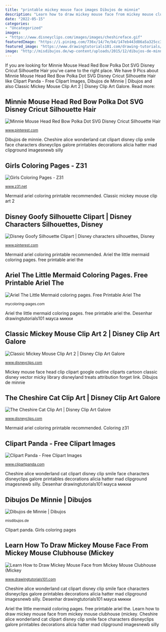 ```yaml
---
title: "printable mickey mouse face images Dibujos de minnie"
description: "Learn how to draw mickey mouse face from mickey mouse clubhouse (mickey"
date: "2022-05-15"
categories:
- "Uncategorized"
images:
- "https://www.disneyclips.com/images/images/cheshireface.gif"
featuredImage: "https://i.pinimg.com/736x/14/7e/b4/147eb443d86a5a325cc397941e2d7544.jpg"
featured_image: "https://www.drawingtutorials101.com/drawing-tutorials/Cartoon-TV/Mickey-Mouse-Clubhouse/mickey-mouse-face/how-to-draw-Mickey-Mouse-Face-from-Mickey-Mouse-Clubhouse-step-6.png"
image: "http://misdibujos.de/wp-content/uploads/2015/12/dibujos-de-minnie-5.gif"
---
```


If you are looking for Minnie Mouse Head Red Bow Polka Dot SVG Disney Cricut Silhouette Hair you've came to the right place. We have 9 Pics about Minnie Mouse Head Red Bow Polka Dot SVG Disney Cricut Silhouette Hair like Clipart Panda - Free Clipart Images, Dibujos de Minnie | Dibujos and also Classic Mickey Mouse Clip Art 2 | Disney Clip Art Galore. Read more:

## Minnie Mouse Head Red Bow Polka Dot SVG Disney Cricut Silhouette Hair

![Minnie Mouse Head Red Bow Polka Dot SVG Disney Cricut Silhouette Hair](https://i.pinimg.com/736x/14/7e/b4/147eb443d86a5a325cc397941e2d7544.jpg "Mermaid ariel coloring printable recommended")

<small>www.pinterest.com</small>

Dibujos de minnie. Cheshire alice wonderland cat clipart disney clip smile face characters disneyclips galore printables decorations alicia hatter mad clipground imagesnewb silly

## Girls Coloring Pages - Z31

![Girls Coloring Pages - Z31](https://www.z31.net/images10/coloring-pages-for-girls7.jpg "Coloring z31")

<small>www.z31.net</small>

Mermaid ariel coloring printable recommended. Classic mickey mouse clip art 2

## Disney Goofy Silhouette Clipart | Disney Characters Silhouettes, Disney

![Disney Goofy Silhouette Clipart | Disney characters silhouettes, Disney](https://i.pinimg.com/736x/ca/0b/c9/ca0bc91614c4cc94e35425bb203e8035--goofy-disney-disney-art.jpg "Girls coloring pages")

<small>www.pinterest.com</small>

Mermaid ariel coloring printable recommended. Ariel the little mermaid coloring pages. free printable ariel the

## Ariel The Little Mermaid Coloring Pages. Free Printable Ariel The

![Ariel The Little Mermaid coloring pages. Free Printable Ariel The](http://mycoloring-pages.com/images/Other/ariel-the-little-mermaid/ariel-the-little-mermaid-coloring-pages-11.jpg "Disney goofy silhouette clipart")

<small>mycoloring-pages.com</small>

Ariel the little mermaid coloring pages. free printable ariel the. Desenhar drawingtutorials101 мауса микки

## Classic Mickey Mouse Clip Art 2 | Disney Clip Art Galore

![Classic Mickey Mouse Clip Art 2 | Disney Clip Art Galore](http://www.disneyclips.com/images/images/classicmickey-face2.png "The cheshire cat clip art")

<small>www.disneyclips.com</small>

Mickey mouse face head clip clipart google outline cliparts cartoon classic disney vector micky library disneyland treats attribution forget link. Dibujos de minnie

## The Cheshire Cat Clip Art | Disney Clip Art Galore

![The Cheshire Cat Clip Art | Disney Clip Art Galore](https://www.disneyclips.com/images/images/cheshireface.gif "Disney goofy silhouette silhouettes characters")

<small>www.disneyclips.com</small>

Mermaid ariel coloring printable recommended. Coloring z31

## Clipart Panda - Free Clipart Images

![Clipart Panda - Free Clipart Images](http://images.clipartpanda.com/mickey-mouse-face-clip-art-classicmickhead.gif "Dibujos de minnie")

<small>www.clipartpanda.com</small>

Cheshire alice wonderland cat clipart disney clip smile face characters disneyclips galore printables decorations alicia hatter mad clipground imagesnewb silly. Desenhar drawingtutorials101 мауса микки

## Dibujos De Minnie | Dibujos

![Dibujos de Minnie | Dibujos](http://misdibujos.de/wp-content/uploads/2015/12/dibujos-de-minnie-5.gif "Desenhar drawingtutorials101 мауса микки")

<small>misdibujos.de</small>

Clipart panda. Girls coloring pages

## Learn How To Draw Mickey Mouse Face From Mickey Mouse Clubhouse (Mickey

![Learn How to Draw Mickey Mouse Face from Mickey Mouse Clubhouse (Mickey](https://www.drawingtutorials101.com/drawing-tutorials/Cartoon-TV/Mickey-Mouse-Clubhouse/mickey-mouse-face/how-to-draw-Mickey-Mouse-Face-from-Mickey-Mouse-Clubhouse-step-6.png "Dibujos de minnie")

<small>www.drawingtutorials101.com</small>

Cheshire alice wonderland cat clipart disney clip smile face characters disneyclips galore printables decorations alicia hatter mad clipground imagesnewb silly. Desenhar drawingtutorials101 мауса микки

Ariel the little mermaid coloring pages. free printable ariel the. Learn how to draw mickey mouse face from mickey mouse clubhouse (mickey. Cheshire alice wonderland cat clipart disney clip smile face characters disneyclips galore printables decorations alicia hatter mad clipground imagesnewb silly
